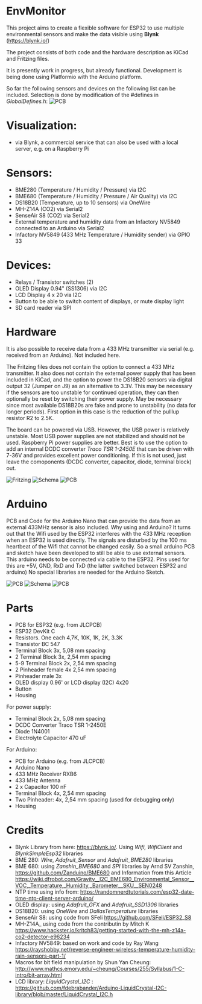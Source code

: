 # EnvMonitor

This project aims to create a flexible software for ESP32 to use multiple environmental sensors and make the data visible using <B>Blynk</B> (https://blynk.io/)

The project consists of both code and the hardware description as KiCad and Fritzing files.

It is presently work in progress, but already functional. Development is being done using Platformio with the Arduino platform. 

So far the following sensors and devices on the following list can be included. Selection is done by modification of the #defines in <i>GlobalDefines.h</i>:
![PCB](https://github.com/88markus88/EnvMonitor/blob/main/EnovMonitor680-Git/Pictures/EnvMonitor%203D%20V0.6.jpg)

# Visualization:
- via Blynk, a commercial service that can also be used with a local server, e.g. on a Raspberry Pi

# Sensors:
- BME280 (Temperature / Humidity / Pressure) via I2C
- BME680 (Temperature / Humidity / Pressure / Air Quality) via I2C
- DS18B20 (Temperature, up to 10 sensors) via OneWire
- MH-Z14A (CO2) via Serial2
- SenseAir S8 (CO2) via Serial2
- External temperature and humidity data from an Infactory NV5849 connected to an Arduino via Serial2
- Infactory NV5849 (433 MHz Temperature / Humidity sender) via GPIO 33 

# Devices:
- Relays / Transistor switches (2)
- OLED Display 0.94" (SS1306) via I2C
- LCD Display 4 x 20 via I2C
- Button to be able to switch content of displays, or mute display light
- SD card reader via SPI

# Hardware
It is also possible to receive data from a 433 MHz transmitter via serial (e.g. received from an Arduino). Not included here.

The Fritzing files does not contain the option to connect a 433 MHz transmitter. It also does not contain the external power supply that has been included in KiCad, and the option to power the DS18B20 sensors via digital output 32 (Jumper on J9) as an alternative to 3.3V. This may be necessary if the sensors are too unstable for continued operation, they can then optionally be reset by switching their power supply. May be necessary since most available DS18B20s are fake and prone to unstability (no data for longer periods). First option in this case is the reduction of the pulllup resistor R2 to 2.5K.

The board can be powered via USB. However, the USB power is relatively unstable. Most USB power supplies are not stabilized and should not be used. Raspberry Pi power supplies are better. Best is to use the option to add an internal DCDC converter <I>Traco TSR 1-2450E</I> that can be driven with 7-36V and provides excellent power conditioning. If this is not used, just leave the comoponents (DCDC converter, capacitor, diode, terminal block) out.

![Fritzing](https://github.com/88markus88/EnvMonitor/blob/main/EnovMonitor680-Git/Pictures/EnvMonitor%20Fritzing%20V0.3.jpg)
![Schema](https://github.com/88markus88/EnvMonitor/blob/main/EnovMonitor680-Git/Pictures/EnvMonitor%20Schematic%20V0.4.jpg)
![PCB](https://github.com/88markus88/EnvMonitor/blob/main/EnovMonitor680-Git/Pictures/EnvMonitor%20PCB%20V0.6.jpg)

# Arduino
PCB and Code for the Arduino Nano that can provide the data from an external 433MHz sensor is also included.
Why using and Arduino? It turns out that the Wifi used by the ESP32 interferes with the 433 MHz reception when an ESP32 is used directly. The signals are disturbed by the 100 ms heartbeat of the Wifi that cannot be changed easily. 
So a small arduino PCB and sketch have been developed to still be able to use external sensors. This arduino needs to be connected via cable to the ESP32. Pins used for this are +5V, GND, RxD and TxD (the latter switched between ESP32 and arduino)
No special libraries are needed for the Arduino Sketch. 

![PCB](https://github.com/88markus88/EnvMonitor/blob/main/EnovMonitor680-Git/Arduino%20Hardware/Pictures/Arduino433Receiver%203D%20V0.2.jpg)
![Schema](https://github.com/88markus88/EnvMonitor/blob/main/EnovMonitor680-Git/Arduino%20Hardware/Pictures/Arduino433Receiver%20Schema%20V0.2.jpg)
![PCB](https://github.com/88markus88/EnvMonitor/blob/main/EnovMonitor680-Git/Arduino%20Hardware/Pictures/Arduino433Receiver%20PCB%20V0.2.jpg)

# Parts
- PCB for ESP32 (e.g. from JLCPCB)
- ESP32 DevKit C
- Resistors. One each 4,7K, 10K, 1K, 2K, 3.3K
- Transistor BC 547
- Terminal Block 3x, 5,08 mm spacing
- 2 Terminal Block 3x, 2,54 mm spacing
- 5-9 Terminal Block 2x, 2,54 mm spacing 
- 2 Pinheader female 4x 2,54 mm spacing
- Pinheader male 3x
- OLED display 0.96' or LCD display (I2C) 4x20 
- Button
- Housing

For power supply:
- Terminal Block 2x, 5,08 mm spacing 
- DCDC Converter Traco TSR 1-2450E
- Diode 1N4001
- Electrolyte Capacitor 470 uF

For Arduino:
-  PCB for Arduino (e.g. from JLCPCB)
- Arduino Nano
- 433 MHz Receiver RXB6
- 433 MHz Antenna
- 2 x Capacitor 100 nF
- Terminal Block 4x, 2,54 mm spacing
- Two Pinheader: 4x, 2,54 mm spacing  (used for debugging only)
- Housing

# Credits
- Blynk Library from here: https://blynk.io/. Using <i>Wifi, WifiClient</i> and <i>BlynkSimpleEsp32</i> libraries
- BME 280: <i>Wire</i>, <i>Adafruit_Sensor</i> and <i>Adafruit_BME280</i> libraries
- BME 680: using <i>Zanshin_BME680</i> and <i>SPI</i> libraries by Arnd SV Zanshin, https://github.com/Zanduino/BME680  and Information from this Article https://wiki.dfrobot.com/Gravity__I2C_BME680_Environmental_Sensor__VOC,_Temperature,_Humidity,_Barometer__SKU__SEN0248 
- NTP time using info from: https://randomnerdtutorials.com/esp32-date-time-ntp-client-server-arduino/ 
- OLED display: using <i>Adafruit_GFX</i> and <i>Adafruit_SSD1306</i> libraries
- DS18B20: using <i>OneWire</i> and <i>DallasTemperature</i> libraries
- SenseAir S8: using code from SFeli https://github.com/SFeli/ESP32_S8  
- MH-Z14A_ using code from the contributin by Mitch K https://www.hackster.io/kritch83/getting-started-with-the-mh-z14a-co2-detector-e96234 
- Infactory NV5849: based on work and code by Ray Wang https://rayshobby.net/reverse-engineer-wireless-temperature-humidity-rain-sensors-part-1/ 
- Macros for bit field manipulation by Shun Yan Cheung: http://www.mathcs.emory.edu/~cheung/Courses/255/Syllabus/1-C-intro/bit-array.html
- LCD library: <i>LiquidCrystal_I2C</i> : https://github.com/fdebrabander/Arduino-LiquidCrystal-I2C-library/blob/master/LiquidCrystal_I2C.h
